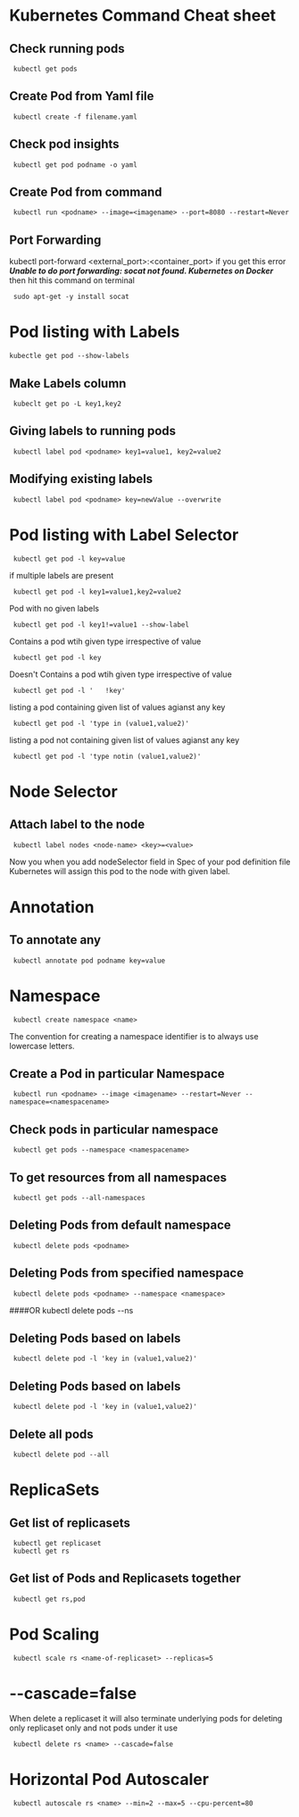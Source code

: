 # Kubernetes Command Cheat sheet

## Check running pods

	 kubectl get pods

## Create Pod from Yaml file

	 kubectl create -f filename.yaml 

## Check pod insights

	 kubectl get pod podname -o yaml

## Create Pod from command

	 kubectl run <podname> --image=<imagename> --port=8080 --restart=Never


## Port Forwarding

kubectl port-forward <podname> <external_port>:<container_port>
if you get this error ***Unable to do port forwarding: socat not found. Kubernetes on Docker***
then hit this command on terminal 

  	 sudo apt-get -y install socat

# Pod listing with Labels

	kubectle get pod --show-labels

## Make Labels column

	 kubeclt get po -L key1,key2

## Giving labels to running pods 

	 kubectl label pod <podname> key1=value1, key2=value2

## Modifying existing labels

	 kubectl label pod <podname> key=newValue --overwrite

# Pod listing with Label Selector
	 kubectl get pod -l key=value

if multiple labels are present

	 kubectl get pod -l key1=value1,key2=value2 

Pod with no given labels

	 kubectl get pod -l key1!=value1 --show-label	

Contains a pod wtih given type irrespective of value
	 
	 kubectl get pod -l key

Doesn't Contains a pod wtih given type irrespective of value
	 
	 kubectl get pod -l '	!key'

listing a pod containing given list of values  agianst any key
	 
	 kubectl get pod -l 'type in (value1,value2)'


listing a pod not containing given list of values  agianst any key
	 
	 kubectl get pod -l 'type notin (value1,value2)'

# Node Selector

## Attach label to the node

	 kubectl label nodes <node-name> <key>=<value>

Now you when you add nodeSelector field in Spec of your pod definition file Kubernetes will assign this pod 
to the node with given label.


# Annotation

## To annotate any 

	 kubectl annotate pod podname key=value

# Namespace

	 kubectl create namespace <name>
The convention for creating a namespace identifier is to always use lowercase letters.

## Create a Pod in particular Namespace

	 kubectl run <podname> --image <imagename> --restart=Never --namespace=<namespacename>

## Check pods in particular namespace

	 kubectl get pods --namespace <namespacename>

 
## To get resources from all namespaces 

	 kubectl get pods --all-namespaces

## Deleting Pods from default namespace

	 kubectl delete pods <podname> 

## Deleting Pods from specified namespace

	 kubectl delete pods <podname> --namespace <namespace>
####OR
	 kubectl delete pods <podname> --ns <namespace>


## Deleting Pods based on labels

	 kubectl delete pod -l 'key in (value1,value2)'

## Deleting Pods based on labels

	 kubectl delete pod -l 'key in (value1,value2)'

## Delete all pods

	 kubectl delete pod --all

# ReplicaSets

## Get list of replicasets
	 kubectl get replicaset
	 kubectl get rs

## Get list of Pods and Replicasets together
	 kubectl get rs,pod 
	
# Pod Scaling
	 kubectl scale rs <name-of-replicaset> --replicas=5
# --cascade=false
When delete a replicaset it will also terminate underlying pods for deleting only replicaset only and not pods under it use

	 kubectl delete rs <name> --cascade=false
# Horizontal Pod Autoscaler
	 kubectl autoscale rs <name> --min=2 --max=5 --cpu-percent=80
